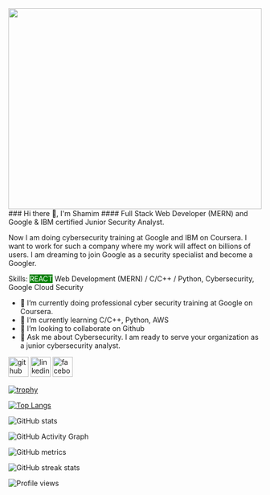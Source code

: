 <img src="https://academy.syrian-youth.org/wp-content/uploads/2022/08/%D8%A3%D9%83%D8%A7%D8%AF%D9%8A%D9%85%D9%8A%D8%A9-%D8%AA%D8%AC%D9%85%D8%B9-%D8%A7%D9%84%D8%B4%D8%A8%D8%A7%D8%A8-%D8%A7%D9%84%D8%B3%D9%88%D8%B1%D9%8A.jpg.webp" align="center" style="width: 100%; height:400px" />
### Hi there 👋, I'm Shamim
#### Full Stack Web Developer (MERN) and Google & IBM certified Junior Security Analyst.

Now I am doing cybersecurity training at Google and IBM on Coursera. I want to work for such a company where my work will affect on billions of users. I am dreaming to join Google as a security specialist and become a Googler.

Skills:  <span style="background-color:green;color:white">REACT</span> Web Development (MERN) / C/C++ / Python, Cybersecurity, Google Cloud Security

- 🔭 I’m currently doing professional cyber security training at Google on Coursera. 
- 🌱 I’m currently learning C/C++, Python, AWS 
- 👯 I’m looking to collaborate on Github 
- 💬 Ask me about Cybersecurity. I am ready to serve your organization as a junior cybersecurity analyst.


[<img src='https://cdn.jsdelivr.net/npm/simple-icons@3.0.1/icons/github.svg' alt='github' height='40'>](https://github.com/anamulislamshamim)  [<img src='https://cdn.jsdelivr.net/npm/simple-icons@3.0.1/icons/linkedin.svg' alt='linkedin' height='40'>](https://www.linkedin.com/in/anamul-islam-shamim-73714924b/)  [<img src='https://cdn.jsdelivr.net/npm/simple-icons@3.0.1/icons/facebook.svg' alt='facebook' height='40'>](https://www.facebook.com/anamulislam.shamim)  

[![trophy](https://github-profile-trophy.vercel.app/?username=anamulislamshamim)](https://github.com/ryo-ma/github-profile-trophy)

[![Top Langs](https://github-readme-stats.vercel.app/api/top-langs/?username=anamulislamshamim)](https://github.com/anuraghazra/github-readme-stats)

![GitHub stats](https://github-readme-stats.vercel.app/api?username=anamulislamshamim&show_icons=true&count_private=true)  

![GitHub Activity Graph](https://activity-graph.herokuapp.com/graph?username=anamulislamshamim)  

![GitHub metrics](https://metrics.lecoq.io/anamulislamshamim)  

![GitHub streak stats](https://github-readme-streak-stats.herokuapp.com/?user=anamulislamshamim)  

![Profile views](https://gpvc.arturio.dev/anamulislamshamim)  
